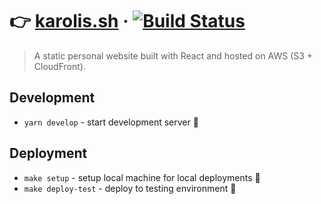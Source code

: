 # 👉 [karolis.sh](https://karolis.sh/) · [![Build Status](https://travis-ci.org/buz-zard/karolis.sh.svg?branch=master)](https://travis-ci.org/buz-zard/karolis.sh)

> A static personal website built with React and hosted on AWS (S3 +
> CloudFront).

## Development

* `yarn develop` - start development server 🚧

## Deployment

* `make setup` - setup local machine for local deployments 🔧
* `make deploy-test` - deploy to testing environment 🚀
